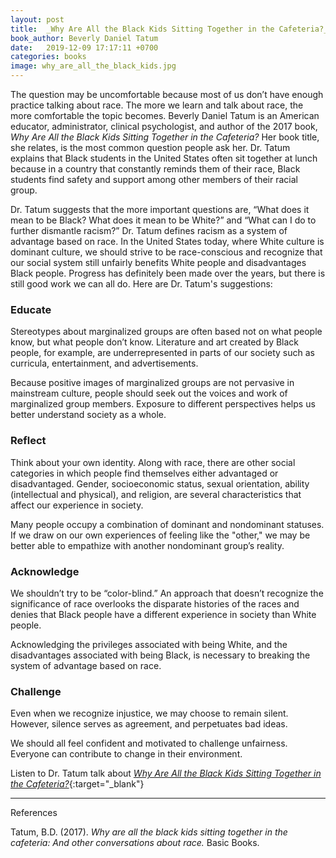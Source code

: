 ```yaml
---
layout: post
title:  _Why Are All the Black Kids Sitting Together in the Cafeteria?_
book_author: Beverly Daniel Tatum
date:   2019-12-09 17:17:11 +0700
categories: books
image: why_are_all_the_black_kids.jpg
---
```


The question may be uncomfortable because most of us don’t have enough practice
talking about race. The more we learn and talk about race, the more
comfortable the topic becomes. Beverly Daniel Tatum is an American educator,
administrator, clinical psychologist, and author of the 2017 book, _Why Are All
the Black Kids Sitting Together in the Cafeteria?_ Her book title, she relates,
is the most common question people ask her. Dr. Tatum explains that
Black students in the United States often sit together at lunch because in a
country that constantly reminds them of their race, Black students find safety
and support among other members of their racial group.

Dr. Tatum suggests that the more important questions
are, “What does it mean to be Black? What does it mean to be White?”
and “What can I do to further dismantle racism?” Dr. Tatum defines racism as a system of advantage based on race.
In the United States today, where White culture is dominant culture, we should
strive to be race-conscious and recognize that our social system still unfairly
benefits White people and disadvantages Black people. Progress has definitely
been made over the years, but there is still good work we can all do. Here are
Dr. Tatum's suggestions:

### Educate

Stereotypes about marginalized groups are often based not on what people know,
but what people don’t know. Literature and art created by Black people, for example, are
underrepresented in parts of our society such as curricula, entertainment, and
advertisements.

Because positive images of marginalized groups are not pervasive in mainstream
culture, people should seek out the voices and work of marginalized group
members. Exposure to different perspectives helps us better understand society as a whole.

### Reflect

Think about your own identity. Along with race, there are other social
categories in which people find themselves either advantaged or disadvantaged. Gender, socioeconomic status, sexual orientation, ability (intellectual and physical), and religion, are several
characteristics that affect our experience in society.

Many people occupy a combination of dominant and nondominant statuses. If we
draw on our own experiences of feeling like the "other," we may be better able to empathize
with another nondominant group’s reality.

### Acknowledge

We shouldn’t try to be “color-blind.” An approach that doesn’t recognize the
significance of race overlooks the disparate histories of the races and denies
that Black people have a different experience in society than White people.

Acknowledging the privileges associated with being White, and the disadvantages
associated with being Black, is necessary to breaking the system of advantage
based on race.

### Challenge

Even when we recognize injustice, we may choose to remain silent. However, silence serves as agreement, and perpetuates bad ideas.

We should all feel confident and motivated to challenge unfairness. Everyone can contribute to change in their environment.


Listen to Dr. Tatum talk about [_Why Are All the Black Kids Sitting Together in
the Cafeteria?_](https://www.chicagohumanities.org/media/beverly-daniel-tatum-why-are-all-black-kids-sitting-together-cafeteria/){:target="_blank"}

---
References

Tatum, B.D. (2017). _Why are all the black kids sitting together in the
cafeteria: And other conversations about race._ Basic Books.
